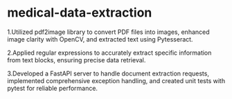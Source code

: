 # medical-data-extraction
1.Utilized pdf2image library to convert PDF files into images, enhanced image clarity with OpenCV, and extracted text using Pytesseract.

2.Applied regular expressions to accurately extract specific information from text blocks, ensuring precise data retrieval.

3.Developed a FastAPI server to handle document extraction requests, implemented comprehensive exception handling, and created unit tests with pytest for reliable performance.
